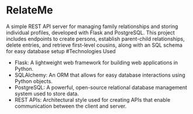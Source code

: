 # RelateMe
A simple REST API server for managing family relationships and storing individual profiles, developed with Flask and PostgreSQL. This project includes endpoints to create persons, establish parent-child relationships, delete entries, and retrieve first-level cousins, along with an SQL schema for easy database setup
#Technologies Used
* Flask: A lightweight web framework for building web applications in Python.
* SQLAlchemy: An ORM that allows for easy database interactions using Python objects.
* PostgreSQL: A powerful, open-source relational database management system used to store data.
* REST APIs: Architectural style used for creating APIs that enable communication between the client and server.
